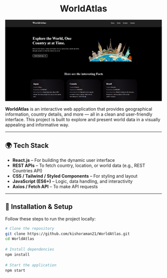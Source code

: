 <div align="center">

  <h1><strong>WorldAtlas</strong></h1>

  <img src="https://github.com/kishoraman21/WorldAtlas/blob/e8cc36d942cf099f122c2d47d6a76a185982cbf5/image.png?raw=true" alt="Logo of the project" />

</div>

**WorldAtlas** is an interactive web application that provides geographical information, country details, and more — all in a clean and user-friendly interface. This project is built to explore and present world data in a visually appealing and informative way.

---

## 🌍 Tech Stack

- **React.js** – For building the dynamic user interface  
- **REST APIs** – To fetch country, location, or world data (e.g., REST Countries API)  
- **CSS / Tailwind / Styled Components** – For styling and layout  
- **JavaScript (ES6+)** – Logic, data handling, and interactivity  
- **Axios / Fetch API** – To make API requests  

---

## 🚀 Installation & Setup

Follow these steps to run the project locally:

```bash
# Clone the repository
git clone https://github.com/kishoraman21/WorldAtlas.git
cd WorldAtlas

# Install dependencies
npm install

# Start the application
npm start
